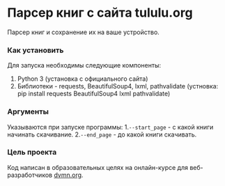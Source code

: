 # Парсер книг с сайта tululu.org

Парсер книг и сохранение их на ваше устройство.

### Как установить

Для запуска необходимы следующие компоненты:
1. Python 3 (установка с официального сайта)
2. Библиотеки - requests, BeautifulSoup4, lxml, pathvalidate (устновка: pip install requests BeautifulSoup4 lxml pathvalidate)

### Аргументы

Указываются при запуске программы:
1.`--start_page` - с какой книги начинать скачивание.
2.`--end_page` - до какой книги скачивать.

### Цель проекта

Код написан в образовательных целях на онлайн-курсе для веб-разработчиков [dvmn.org](https://dvmn.org/).

